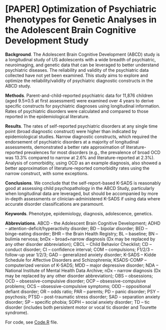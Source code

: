 # [PAPER] Optimization of Psychiatric Phenotypes for Genetic Analyses in the Adolescent Brain Cognitive Development Study

**Background**. The Adolescent Brain Cognitive Development (ABCD) study is a longitudinal study of US adolescents with a wide breadth of psychiatric, neuroimaging, and genetic data that can be leveraged to better understand psychiatric diseases. The reliability and validity of the psychiatric data collected have not yet been examined. This study aims to explore and optimize the reliability/validity of psychiatric diagnostic constructs in the ABCD study.

**Methods**. Parent-and-child-reported psychiatric data for 11,876 children (aged 9.5±0.5 at first assessment) were examined over 4 years to derive specific constructs for psychiatric diagnoses using longitudinal information. Rates of psychiatric disorders were calculated and compared to those reported in the epidemiological literature.

**Results**. The rates of self-reported psychiatric disorders at any single time point (broad diagnostic construct) were higher than indicated by epidemiological studies. Narrow diagnostic constructs, which required the endorsement of psychiatric disorders at a majority of longitudinal assessments, demonstrated a better rate approximation of literature-reported prevalences for most disorders (e.g., the prevalence of broad OCD was 13.3% compared to narrow at 2.6% and literature-reported at 2.3%). Analysis of comorbidity, using OCD as an example diagnosis, also showed a better approximation of literature-reported comorbidity rates using the narrow construct, with some exceptions. 

**Conclusions**. We conclude that the self-report-based K-SADS is reasonably good at assessing child psychopathology in the ABCD Study, particularly when longitudinal data are leveraged, but should be accompanied by more in-depth assessments or clinician-administered K-SADS if using data where accurate disorder classifications are paramount.

**Keywords**. Phenotype, epidemiology, diagnosis, adolescence, genetics.

**Abbreviations**. ABCD - the Adolescent Brain Cognitive Development; ADHD – attention-deficit/hyperactivity disorder; BD – bipolar disorder; BED – binge-eating disorder; BHR – the Brain Health Registry; BL – baseline; BN – bulimia nervosa; bnDx – broad+narrow diagnosis (Dx may be replaced by any other disorder abbreviation); CBCL – Child Behavior Checklist; CD – conduct disorder; CI – confidence interval; COM – compulsions; F1/2/3 – follow-up year 1/2/3; GAD – generalized anxiety disorder; K-SADS – Kidde Schedule for Affective Disorders and Schizophrenia; KSADS-COMP – computerized version of K-SADS; MDD – major depressive disorder; NDA – National Institute of Mental Health Data Archive; nDx – narrow diagnosis (Dx may be replaced by any other disorder abbreviation); OBS – obsessions; OCD – obsessive-compulsive disorder; OCP – obsessive-compulsive problems; OCS – obsessive-compulsive symptoms; ODD – oppositional defiant disorder; OR – odds ratio; PAR – parents; PD – panic disorder; PSY – psychosis; PTSD – post-traumatic stress disorder; SAD – separation anxiety disorder; SP – specific phobia; SOPH – social anxiety disorder; TD – tic disorder (includes both persistent motor or vocal tic disorder and Tourette syndrome).


For code, see [Code.R](Code.R) file.
